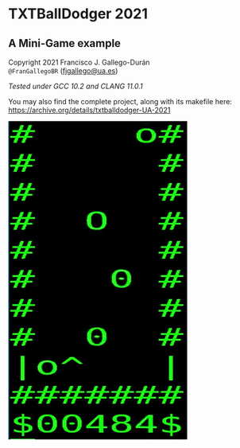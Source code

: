 # TXTBallDodger 2021
## A Mini-Game example

Copyright 2021 Francisco J. Gallego-Durán  
`@FranGallegoBR` (fjgallego@ua.es)

*Tested under GCC 10.2 and CLANG 11.0.1*

You may also find the complete project, along with its makefile here:  
https://archive.org/details/txtballdodger-UA-2021

![screenshot](scrshot.png)